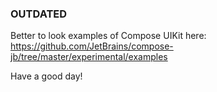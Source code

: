 ### OUTDATED
Better to look examples of Compose UIKit here:  
https://github.com/JetBrains/compose-jb/tree/master/experimental/examples
  
  
Have a good day!
